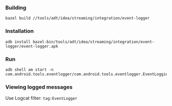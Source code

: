 ### Building
```
bazel build //tools/adt/idea/streaming/integration/event-logger
```
### Installation
```
adb install bazel-bin/tools/adt/idea/streaming/integration/event-logger/event-logger.apk
```

### Run
```
adb shell am start -n com.android.tools.eventlogger/com.android.tools.eventlogger.EventLoggingActivity
```

### Viewing logged messages

Use Logcat filter: `tag:EventLogger`
